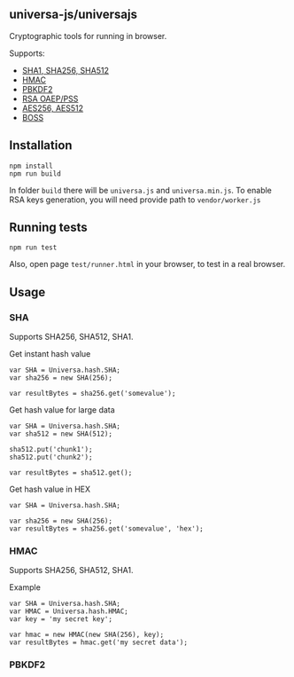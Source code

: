 ## universa-js/universajs

Cryptographic tools for running in browser.

Supports:
 * [SHA1, SHA256, SHA512](#sha)
 * [HMAC](#hmac)
 * [PBKDF2](#pbkdf2)
 * [RSA OAEP/PSS](#oaep-pss)
 * [AES256, AES512](#aes)
 * [BOSS](#boss)

## Installation

    npm install
    npm run build

In folder `build` there will be `universa.js` and `universa.min.js`.
To enable RSA keys generation, you will need provide path to `vendor/worker.js`

## Running tests

    npm run test

Also, open page `test/runner.html` in your browser, to test in a real browser.

## Usage

### SHA

Supports SHA256, SHA512, SHA1.

Get instant hash value

    var SHA = Universa.hash.SHA;
    var sha256 = new SHA(256);

    var resultBytes = sha256.get('somevalue');

Get hash value for large data

    var SHA = Universa.hash.SHA;
    var sha512 = new SHA(512);

    sha512.put('chunk1');
    sha512.put('chunk2');

    var resultBytes = sha512.get();

Get hash value in HEX

    var SHA = Universa.hash.SHA;

    var sha256 = new SHA(256);
    var resultBytes = sha256.get('somevalue', 'hex');

### HMAC

Supports SHA256, SHA512, SHA1.

Example

    var SHA = Universa.hash.SHA;
    var HMAC = Universa.hash.HMAC;
    var key = 'my secret key';

    var hmac = new HMAC(new SHA(256), key);
    var resultBytes = hmac.get('my secret data');

### PBKDF2

